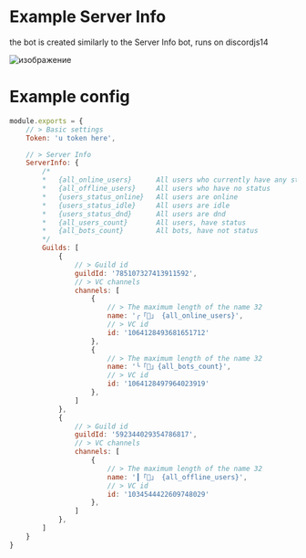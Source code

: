 # Example Server Info
the bot is created similarly to the Server Info bot, runs on discordjs14

![изображение](https://user-images.githubusercontent.com/71918286/217628482-a790e2f5-ff26-41ea-ae94-878109c38ea9.png)
# Example config
```js
module.exports = {
	// > Basic settings
	Token: 'u token here',

	// > Server Info
	ServerInfo: {
		/*
		*	{all_online_users}		All users who currently have any status (not autonomous)
		*	{all_offline_users}		All users who have no status
		*	{users_status_online}	All users are online
		*	{users_status_idle}		All users are idle
		*	{users_status_dnd}		All users are dnd
		*	{all_users_count}		All users, have status
		*	{all_bots_count}		All bots, have not status
		*/
		Guilds: [
			{
				// > Guild id
				guildId: '785107327413911592',
				// > VC channels
				channels: [
					{
						// > The maximum length of the name 32
						name: '╭「👥」 {all_online_users}',
						// > VC id
						id: '1064128493681651712'
					},
					{
						// > The maximum length of the name 32
						name: '╰「🤖」{all_bots_count}',
						// > VC id
						id: '1064128497964023919'
					},
				]
			},
			{
				// > Guild id
				guildId: '592344029354786817',
				// > VC channels
				channels: [
					{
						// > The maximum length of the name 32
						name: '┃「👤」 {all_offline_users}',
						// > VC id
						id: '1034544422609748029'
					},
				]
			},
		]
	}
}
```
